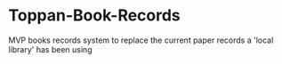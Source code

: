 # Toppan-Book-Records
MVP books records system to replace the current paper records a 'local library' has been using
